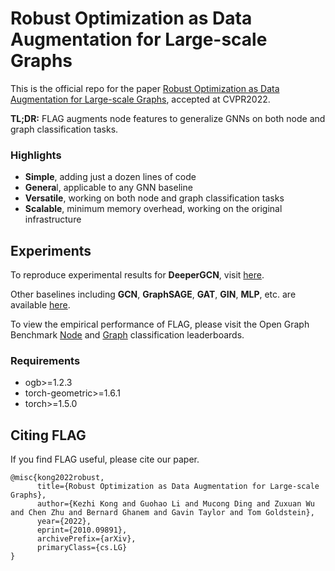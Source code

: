 # Robust Optimization as Data Augmentation for Large-scale Graphs

This is the official repo for the paper [Robust Optimization as Data Augmentation for Large-scale Graphs](https://arxiv.org/abs/2010.09891), accepted at CVPR2022.

**TL;DR:** FLAG augments node features to generalize GNNs on both node and graph classification tasks.

### Highlights

- **Simple**, adding just a dozen lines of code
- **Genera**l, applicable to any GNN baseline
- **Versatile**, working on both node and graph classification tasks
- **Scalable**, minimum memory overhead, working on the original infrastructure

## Experiments

To reproduce experimental results for **DeeperGCN**, visit [here](https://github.com/devnkong/FLAG/tree/main/deep_gcns_torch/examples/ogb).

Other baselines including **GCN**, **GraphSAGE**, **GAT**, **GIN**, **MLP**, etc. are available [here](https://github.com/devnkong/FLAG/tree/main/ogb).

To view the empirical performance of FLAG, please visit the Open Graph Benchmark [Node](https://ogb.stanford.edu/docs/leader_nodeprop/) and [Graph](https://ogb.stanford.edu/docs/leader_graphprop/) classification leaderboards.

### Requirements

- ogb>=1.2.3
- torch-geometric>=1.6.1
- torch>=1.5.0

## Citing FLAG

If you find FLAG useful, please cite our paper.

```
@misc{kong2022robust,
      title={Robust Optimization as Data Augmentation for Large-scale Graphs}, 
      author={Kezhi Kong and Guohao Li and Mucong Ding and Zuxuan Wu and Chen Zhu and Bernard Ghanem and Gavin Taylor and Tom Goldstein},
      year={2022},
      eprint={2010.09891},
      archivePrefix={arXiv},
      primaryClass={cs.LG}
}
```
